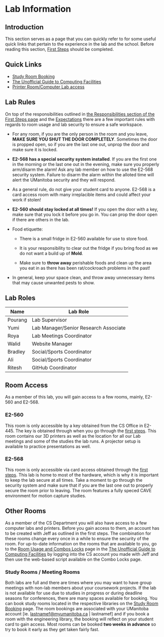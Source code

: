 # Lab Information

## Introduction

This section serves as a page that you can quickly refer to for some useful quick links that pertain to the experience in the lab and the school. Before reading this section, [First Steps](introduction/prep) should be completed.

## Quick Links

* [Study Room Booking](https://libguides.lib.umanitoba.ca/c.php?g=705915&p=503487)
* [The Unofficial Guide to Computing Facilities](https://home.cs.umanitoba.ca/~gedetil/facilities/index.html)
* [Printer Room/Computer Lab access](https://home.cs.umanitoba.ca/~gedetil/facilities/usage.html)


## Lab Rules

On top of the responsibilities outlined in [the Responsibilities section of the First Steps page](introduction/prep?id=responsibilities) and the [Expectations](introduction/expectations) there are a few important rules with regards to room usage and lab security to ensure a safe workspace.

* For any room, if you are the only person in the room and you leave, **MAKE SURE YOU SHUT THE DOOR COMPLETELY**. Sometimes the door is propped open, so if you are the last one out, unprop the door and make sure it is locked.

* **E2-568 has a special security system installed**. If you are the first one in the morning or the last one out in the evening, make sure you properly arm/disarm the alarm! Ask any lab member on how to use the E2-568 security system. Failure to disarm the alarm within the alloted time will alert the UManitoba security and they will respond. 

* As a general rule, do not give your student card to anyone. E2-568 is a card access room with many irreplacible items and could affect your work if stolen! 

* **E2-560 should stay locked at all times!** If you open the door with a key, make sure that you lock it before you go in. You can prop the door open if there are others in the lab.

* Food etiquette:

    * There is a small fridge in E2-560 available for use to store food.

    * It is your responsibility to clear out the fridge if you bring food as we do not want a build up of **Mold**.

    * Make sure to **throw away** perishable foods and clean up the area you eat in as there has been rat/cockroach problems in the past!

* In general, keep your space clean, and throw away unnecessary items that may cause unwanted pests to show.

## Lab Roles

| Name    | Lab Role                              |
|---------|---------------------------------------|
| Pourang | Lab Supervisor                        |
| Yumi    | Lab Manager/Senior Research Associate |
| Roya    | Lab Meetings Coordinator              |s
| Walid   | Website Manager                       |
| Bradley | Social/Sports Coordinator             |
| Ali     | Social/Sports Coordinator             |
| Ritesh  | GitHub Coordinator                    |

## Room Access

As a member of this lab, you will gain access to a few rooms, mainly, E2-560 and E2-568. 

### E2-560

This room is only accessible by a key obtained from the CS Office in E2-445. The key is obtained through when you go through the [first steps](introduction/prep). This room contains our 3D printers as well as the location for all our Lab meetings and some of the studies the lab runs. A projector setup is available to practice presentations as well.

### E2-568

This room is only accessible via card access obtained through the [first steps](introduction/prep). This lab is home to most of the hardware, which is why it is important to keep the lab secure at all times. Take a moment to go through the security system and make sure that if you are the last one out to properly secure the room prior to leaving. The room features a fully speced CAVE environment for motion capture studies.

## Other Rooms

As a member of the CS Department you will also have access to a few computer labs and printers. Before you gain access to them, an account has to be created with Jeff as outlined in the first steps. The combination for these rooms change every once in a while to ensure the security of the room. For up-to-date information on the rooms that are available to you, go to the [Room Usage and Combos Locks](https://home.cs.umanitoba.ca/~gedetil/facilities/usage.html) page in the [The Unofficial Guide to Computing Facilities](https://home.cs.umanitoba.ca/~gedetil/facilities/index.html) by logging into the CS account you made with Jeff and then use the web-based script available on the Combo Locks page.

### Study Rooms / Meeting Rooms

Both labs are full and there are times where you may want to have group meetings with non-lab members about your coursework projects. If the lab is not available for use due to studies in progress or during deadline seasons for conferences, there are many spaces available for booking. You can book study rooms located in the respective libraries on the [Study Room Booking](https://libguides.lib.umanitoba.ca/c.php?g=705915&p=503487) page. The room bookings are associated with your UManitoba account [ie. lastnamef@myumanitoba.ca | lastnamef] and if you book a room with the engineering library, the booking will reflect on your student card to gain access. Most rooms can be booked **two weeks in advance** so try to book it early as they get taken fairly fast.